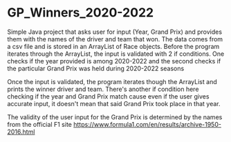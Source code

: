 # GP_Winners_2020-2022

Simple Java project that asks user for input (Year, Grand Prix) and provides them with the names of the driver and team that won. 
The data comes from a csv file and is stored in an ArrayList of Race objects.
Before the program iterates through the ArrayList, the input is validated with 2 if conditions. One checks if the year provided is among 2020-2022 and the second checks if the particular Grand Prix was held during 2020-2022 seasons

Once the input is validated, the program iterates though the ArrayList and prints the winner driver and team.
There's another if condition here checking if the year and Grand Prix match cause even if the user gives accurate input, it doesn't mean that said Grand Prix took place in that year.

The validity of the user input for the Grand Prix is determined by the names from the official F1 site https://www.formula1.com/en/results/archive-1950-2016.html
